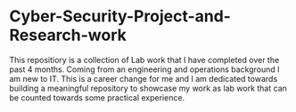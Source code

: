# Cyber-Security-Project-and-Research-work

This repositiory is a collection of Lab work that I have completed over the past 4 months.
Coming from an engineering and operations background I am new to IT. 
This is a career change for me and I am dedicated towards building a meaningful repository to showcase my work as lab work
that can be counted towards some practical experience.

